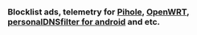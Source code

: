 ### Blocklist ads, telemetry for [Pihole](https://pi-hole.net), [OpenWRT](https://openwrt.org/docs/guide-user/services/ad-blocking), [personalDNSfilter for android](https://f-droid.org/en/packages/dnsfilter.android) and etc.
